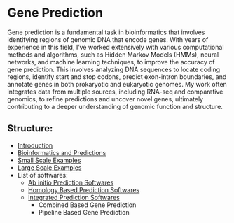 # Gene Prediction

Gene prediction is a fundamental task in bioinformatics that involves identifying regions of genomic DNA that encode genes. With years of experience in this field, I’ve worked extensively with various computational methods and algorithms, such as Hidden Markov Models (HMMs), neural networks, and machine learning techniques, to improve the accuracy of gene prediction. This involves analyzing DNA sequences to locate coding regions, identify start and stop codons, predict exon-intron boundaries, and annotate genes in both prokaryotic and eukaryotic genomes. My work often integrates data from multiple sources, including RNA-seq and comparative genomics, to refine predictions and uncover novel genes, ultimately contributing to a deeper understanding of genomic function and structure.


## Structure:

- [Introduction](Introduction.md)
- [Bioinformatics and Predictions](Bioinformatics_and_Predictions.md)
- [Small Scale Examples](Small_scale_examples.md)
- [Large Scale Examples](Large_scale_examples.md)
- List of softwares:
  - [Ab initio Prediction Softwares](Ab_initio_prediction_softwares.md)
  - [Homology Based Prediction Softwares](Gene_Prediction/Homology_based_prediction_softwares.md)
  - [Integrated Prediction Softwares](Integrated_prediction_softwares.md)
    - Combined Based Gene Prediction 
    - Pipeline Based Gene Prediction 
    
